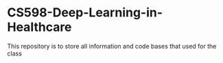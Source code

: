 # CS598-Deep-Learning-in-Healthcare
This repository is to store all information and code bases that used for the class 
